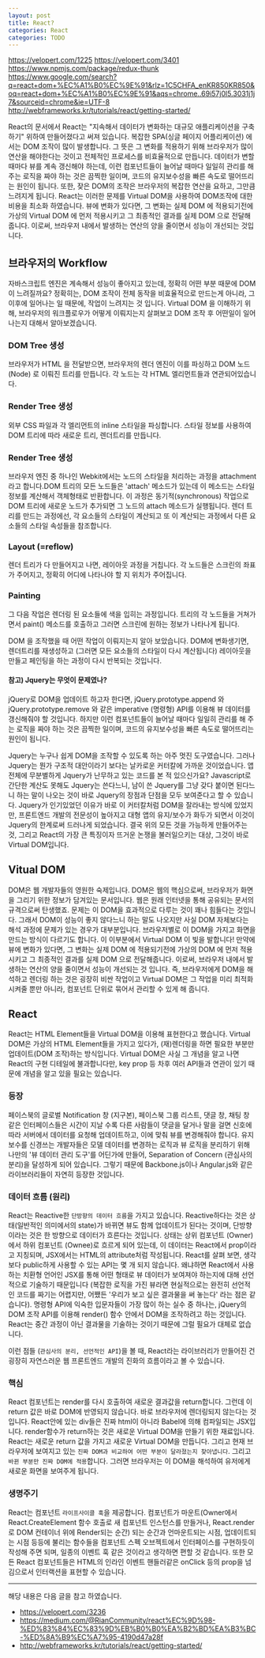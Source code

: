 ```yaml
---
layout: post
title: React? 
categories: React
categories: TODO
---
```


https://velopert.com/1225
https://velopert.com/3401
https://www.npmjs.com/package/redux-thunk
https://www.google.com/search?q=react+dom+%EC%A1%B0%EC%9E%91&rlz=1C5CHFA_enKR850KR850&oq=react+dom+%EC%A1%B0%EC%9E%91&aqs=chrome..69i57j0l5.3031j1j7&sourceid=chrome&ie=UTF-8
http://webframeworks.kr/tutorials/react/getting-started/

React의 문서에서 React는 "지속해서 데이터가 변화하는 대규모 애플리케이션을 구축하기" 위하여 만들어졌다고 써져 있습니다. 복잡한 SPA(싱글 페이지 어플리케이션) 에서는 DOM 조작이 많이 발생합니다. 그 뜻은 그 변화를 적용하기 위해 브라우저가 많이 연산을 해야한다는 것이고 전체적인 프로세스를 비효율적으로 만듭니다. 데이터가 변할 때마다 뷰를 계속 갱신해야 하는데, 이런 컴포넌트들이 늘어날 때마다 일일히 관리를 해 주는 로직을 짜야 하는 것은 끔찍한 일이며, 코드의 유지보수성을 빠른 속도로 떨어뜨리는 원인이 됩니다. 또한, 잦은 DOM의 조작은 브라우저의 복잡한 연산을 요하고, 그만큼 느려지게 됩니다. React는 이러한 문제를 Virtual DOM을 사용하여 DOM조작에 대한 비용을 최소화 하였습니다. 뷰에 변화가 있다면, 그 변화는 실제 DOM 에 적용되기전에 가상의 Virtual DOM 에 먼저 적용시키고 그 최종적인 결과를 실제 DOM 으로 전달해줍니다. 이로써, 브라우저 내에서 발생하는 연산의 양을 줄이면서 성능이 개선되는 것입니다.


## 브라우저의 Workflow
자바스크립트 엔진은 계속해서 성능이 좋아지고 있는데, 정확히 어떤 부분 때문에 DOM 이 느려질까요? 정확히는, DOM 조작이 전체 동작을 비효율적으로 만드는게 아니라, 그 이후에 일어나는 일 때문에, 작업이 느려지는 것 입니다.  Virtual DOM 을 이해하기 위해, 브라우저의 워크플로우가 어떻게 이뤄지는지 살펴보고 DOM 조작 후 어떤일이 일어나는지 대해서 알아보겠습니다.

### DOM Tree 생성
브라우저가 HTML 을 전달받으면, 브라우저의 렌더 엔진이 이를 파싱하고 DOM 노드(Node) 로 이뤄진 트리를 만듭니다. 각 노드는 각 HTML 엘리먼트들과 연관되어있습니다.

### Render Tree 생성
외부 CSS 파일과 각 엘리먼트의 inline 스타일을 파싱합니다. 스타일 정보를 사용하여 DOM 트리에 따라 새로운 트리, 렌더트리를 만듭니다.

### Render Tree 생성
브라우저 엔진 중 하나인 Webkit에서는 노드의 스타일을 처리하는 과정을 attachment라고 합니다.DOM 트리의 모든 노드들은 'attach' 메소드가 있는데 이 메소드는 스타일 정보를 계산해서 객체형태로 반환합니다. 이 과정은 동기적(synchronous) 작업으로 DOM 트리에 새로운 노드가 추가되면 그 노드의 attach 메소드가 실행됩니다. 렌더 트리를 만드는 과정에선, 각 요소들의 스타일이 계산되고 또 이 계산되는 과정에서 다른 요소들의 스타일 속성들을 참조합니다.

### Layout (=reflow)
렌더 트리가 다 만들어지고 나면, 레이아웃 과정을 거칩니다. 각 노드들은 스크린의 좌표가 주어지고, 정확히 어디에 나타나야 할 지 위치가 주어집니다.

### Painting
그 다음 작업은 렌더링 된 요소들에 색을 입히는 과정입니다. 트리의 각 노드들을 거쳐가면서 paint() 메소드를 호출하고 그러면 스크린에 원하는 정보가 나타나게 됩니다.


DOM 을 조작했을 때 어떤 작업이 이뤄지는지 알아 보았습니다. DOM에 변화생기면, 렌더트리를 재생성하고 (그러면 모든 요소들의 스타일이 다시 계산됩니다) 레이아웃을 만들고 페인팅을 하는 과정이 다시 반복되는 것입니다.


#### 참고) Jquery는 무엇이 문제였나?
jQuery로 DOM을 업데이트 하고자 한다면, jQuery.prototype.append 와 jQuery.prototype.remove 와 같은 imperative (명령형) API를 이용해 뷰 데이터를 갱신해줘야 할 것입니다. 하지만 이런 컴포넌트들이 늘어날 때마다 일일히 관리를 해 주는 로직을 짜야 하는 것은 끔찍한 일이며, 코드의 유지보수성을 빠른 속도로 떨어뜨리는 원인이 됩니다. 

Jquery는 누구나 쉽게 DOM을 조작할 수 있도록 하는 아주 멋진 도구였습니다. 그러나 Jquery는 뭔가 구조적 대안이라기 보다는 날카로운 커터칼에 가까운 것이었습니다. 앱 전체에 무분별하게 Jquery가 난무하고 있는 코드를 본 적 있으신가요? Javascript로 간단한 계산도 못해도 Jquery는 쓴다느니, 남이 쓴 Jquery를 그냥 갖다 붙이면 된다느니 하는 말이 나오는 것이 바로 Jquery의 장점과 단점을 모두 보여준다고 할 수 있습니다. Jquery가 인기있었던 이유가 바로 이 커터칼처럼 DOM을 잘라내는 방식에 있었지만, 프론트엔드 개발의 전문성이 높아지고 대형 앱의 유지/보수가 화두가 되면서 이것이 Jquery의 한계로써 드러나게 되었습니다. 결국 위의 모든 것을 가능하게 만들어주는 것, 그리고 React의 가장 큰 특징이자 뜨거운 논쟁을 불러일으키는 대상, 그것이 바로 Virtual DOM입니다.


## Vitual DOM
DOM은 웹 개발자들의 영원한 숙제입니다. DOM은 웹의 핵심으로써, 브라우저가 화면을 그리기 위한 정보가 담겨있는 문서입니다. 웹은 원래 인터넷을 통해 공유되는 문서의 규격으로써 탄생했죠. 문제는 이 DOM을 효과적으로 다루는 것이 꽤나 힘들다는 것입니다. 그래서 DOM이 성능이 좋지 않다느니 하는 말도 나오지만 사실 DOM 자체보다는 해석 과정에 문제가 있는 경우가 대부분입니다. 브라우저별로 이 DOM을 가지고 화면을 만드는 방식이 다르기도 합니다. 이 이부분에서 Virtual DOM 이 빛을 발합니다! 만약에 뷰에 변화가 있다면, 그 변화는 실제 DOM 에 적용되기전에 가상의 DOM 에 먼저 적용시키고 그 최종적인 결과를 실제 DOM 으로 전달해줍니다. 이로써, 브라우저 내에서 발생하는 연산의 양을 줄이면서 성능이 개선되는 것 입니다. 즉, 브라우저에게 DOM을 해석하고 렌더링 하는 것은 굉장히 비싼 작업이고 Virtual DOM은 그 작업을 미리 최적화시켜줄 뿐만 아니라, 컴포넌트 단위로 묶어서 관리할 수 있게 해 줍니다.

## React
React는 HTML Element들을 Virtual DOM을 이용해 표현한다고 했습니다. Virtual DOM은 가상의 HTML Element들을 가지고 있다가, (재)렌더링을 하면 필요한 부분만 업데이트(DOM 조작)하는 방식입니다. Virtual DOM은 사실 그 개념을 알고 나면 React의 구현 디테일에 불과합니다만, key prop 등 차후 여러 API들과 연관이 있기 때문에 개념을 알고 있을 필요는 있습니다.

### 등장
페이스북의 글로벌 Notification 창 (지구본), 페이스북 그룹 리스트, 댓글 창, 채팅 창 같은 인터페이스들은 시간이 지날 수록 다른 사람들이 댓글을 달거나 말을 걸면 신호에 따라 서버에서 데이터를 요청해 업데이트하고, 이에 맞춰 뷰를 변경해줘야 합니다. 
유지보수를 신경쓰는 개발자들은 모델 데이터를 변경하는 로직과 뷰 로직을 분리하기 위해 나만의 '뷰 데이터 관리 도구'를 어딘가에 만들어, Separation of Concern (관심사의 분리)을 달성하게 되어 있습니다. 그렇기 때문에 Backbone.js이나 Angular.js와 같은 라이브러리들이 자연히 등장한 것입니다.


### 데이터 흐름 (원리)
React는 Reactive한 `단방향의 데이터 흐름`을 가지고 있습니다. Reactive하다는 것은 상태(일반적인 의미에서의 state)가 바뀌면 뷰도 함께 업데이트가 된다는 것이며, 단방향이라는 것은 한 방향으로 데이터가 흐른다는 것입니다. 상태는 상위 컴포넌트 (Owner)에서 하위 컴포넌트 (Ownee)로 흐르게 되어 있는데, 이 데이터는 React에서 prop이라고 지칭되며, JSX에서는 HTML의 attribute처럼 작성됩니다.  React를 살펴 보면, 생각보다 public하게 사용할 수 있는 API는 몇 개 되지 않습니다. 왜냐하면 React에서 사용하는 치환형 언어인 JSX를 통해 어떤 형태로 뷰 데이터가 보여져야 하는지에 대해 선언적으로 기술하기 때문입니다 (복잡한 로직을 가진 뷰라면 현실적으로는 완전히 선언적인 코드를 짜기는 어렵지만, 어쨌든 '우리가 보고 싶은 결과물을 써 놓는다' 라는 점은 같습니다). 명령형 API에 익숙한 입문자들이 가장 많이 하는 실수 중 하나는, jQuery의 DOM 조작 API를 이용해 render() 함수 안에서 DOM을 조작하려고 하는 것입니다. React는 중간 과정이 아닌 결과물을 기술하는 것이기 때문에 그럴 필요가 대체로 없습니다.

이런 점들 (`관심사의 분리, 선언적인 API`)을 볼 때, React라는 라이브러리가 만들어진 건 굉장히 자연스러운 웹 프론트엔드 개발의 진화의 흐름이라고 볼 수 있습니다.


### 핵심
React 컴포넌트는 render를 다시 호출하여 새로운 결과값을 return합니다. 그런데 이 return 값은 바로 DOM에 반영되지 않습니다. 바로 브라우저에 렌더링되지 않는다는 것입니다. React안에 있는 div들은 진짜 html이 아니라 Babel에 의해 컴파일되는 JSX입니다. render함수가 return하는 것은 새로운 Virtual DOM을 만들기 위한 재료입니다. React는 새로운 return 값을 가지고 새로운 Virtual DOM을 만듭니다. 그리고 현재 브라우저에 보여지고 있는 `진짜 DOM과 비교하여 어떤 부분이 달라졌는지 찾아냅니다`. 그리고 `바뀐 부분만 진짜 DOM에 적용`합니다. 그러면 브라우저는 이 DOM을 해석하여 유저에게 새로운 화면을 보여주게 됩니다.


### 생명주기
React는 컴포넌트 `라이프사이클 훅`을 제공합니다. 컴포넌트가 마운트(Owner에서 React.CreateElement 함수 호출로 새 컴포넌트 인스턴스를 만들거나, React.render로 DOM 컨테이너 위에 Render되는 순간) 되는 순간과 언마운트되는 시점, 업데이트되는 시점 등등에 불리는 함수들을 컴포넌트 스펙 오브젝트에서 인터페이스를 구현하듯이 작성해 주면 되며, 일종의 이벤트 훅 같은 것이라고 생각하면 편할 것 같습니다. 또한 모든 React 컴포넌트들은 HTML의 인라인 이벤트 핸들러같은 onClick 등의 prop을 넘김으로서 인터랙션을 표현할 수 있습니다. 



----
해당 내용은 다음 글을 참고 하였습니다.
- https://velopert.com/3236
- https://medium.com/@RianCommunity/react%EC%9D%98-%ED%83%84%EC%83%9D%EB%B0%B0%EA%B2%BD%EA%B3%BC-%ED%8A%B9%EC%A7%95-4190d47a28f
- http://webframeworks.kr/tutorials/react/getting-started/